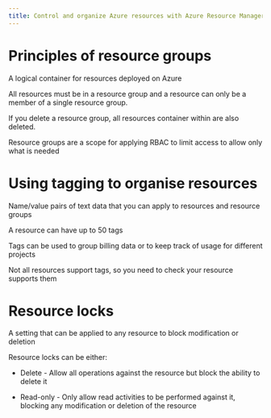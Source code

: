 ```yaml
---
title: Control and organize Azure resources with Azure Resource Manager
---
```


# Principles of resource groups

<Definition name="Resource Groups">
A logical container for resources deployed on Azure
</Definition>

All resources must be in a resource group and a resource can only be a
member of a single resource group.

If you delete a resource group, all resources container within are also
deleted.

Resource groups are a scope for applying RBAC to limit access to allow
only what is needed

# Using tagging to organise resources

<Definition name="Tags">
Name/value pairs of text data that you can apply to resources and resource groups
</Definition>

A resource can have up to 50 tags

Tags can be used to group billing data or to keep track of usage for
different projects

Not all resources support tags, so you need to check your resource
supports them

# Resource locks

<Definition name="Resource Locks">
A setting that can be applied to any resource to block modification or deletion
</Definition>

Resource locks can be either:

-   Delete - Allow all operations against the resource but block the
    ability to delete it

-   Read-only - Only allow read activities to be performed against it,
    blocking any modification or deletion of the resource
